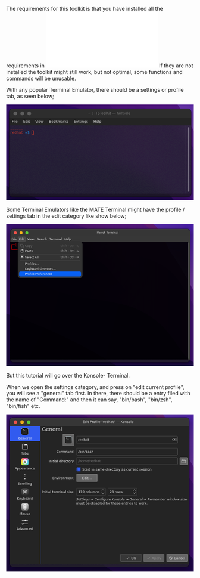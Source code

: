 The requirements for this toolkit is that you have installed all the requirements in ![ReqForTool](RequrementsForTool.txt)
If they are not installed the toolkit might still work, but not optimal, some functions and commands will be unusable.

With any popular Terminal Emulator, there should be a settings or profile tab, as seen below;

![Screenshot](TerminalPreview.png)

Some Terminal Emulators like the MATE Terminal might have the profile / settings tab in the edit category like show below; 

![Screenshot](MateTerminal.png)

But this tutorial will go over the Konsole- Terminal.

When we open the settings category, and press on "edit current profile", you will see a "general" tab first.
In there, there should be a entry filed with the name of "Command:" and then it can say, "bin/bash", "bin/zsh", "bin/fish" etc.

![Screenshot](GeneralSettings_Konsole.png)